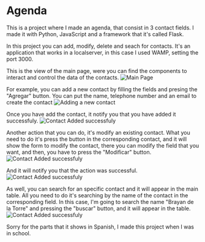 # Agenda
This is a project where I made an agenda, that consist in 3 contact fields. I made it with Python, JavaScript and a framework that it's called Flask.

In this project you can add, modify, delete and seach for contacts. It's an application that works in a localserver, in this case I used WAMP, setting the port 3000.

This is the view of the main page, were you can find the components to interact and control the data of the contacts.
![Main Page](https://github.com/Brexz/Agenda/tree/master/images/MainPage.png)

For example, you can add a new contact by filling the fields and presing the "Agregar" button. You can put the name, telephone number and an email to create the contact
![Adding a new contact](https://github.com/Brexz/Agenda/tree/master/images/AddContact.png)

Once you have add the contact, it notify you that you have added it successfuly.
![Contact Added successfuly](https://github.com/Brexz/Agenda/tree/master/images/ContactAdded.png)


Another action that you can do, it's modify an existing contact. 
What you need to do it's press the button in the corresponding contact, and it will show the form to modify the contact, 
there you can modify the field that you want, and then, you have to press the "Modificar" button.
![Contact Added successfuly](https://github.com/Brexz/Agenda/tree/master/images/ModifyContact.png)

And it will notify you that the action was successful.
![Contact Added successfuly](https://github.com/Brexz/Agenda/tree/master/images/ContactModified.png)

As well, you can search for an specific contact and it will appear in the main table.
All you need to do it's searching by the name of the contact in the corresponding field.
In this case, I'm  going to search the name "Brayan de la Torre" and pressing the "buscar" button, and it will appear in the table.
![Contact Added successfuly](https://github.com/Brexz/Agenda/tree/master/images/SearchContact.png)

Sorry for the parts that it shows in Spanish, I made this project when I was in school.
